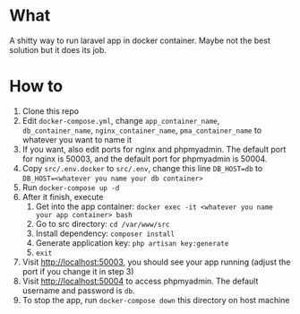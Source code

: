 # What
A shitty way to run laravel app in docker container. Maybe not the best solution but it does its job.  

# How to
1. Clone this repo
2. Edit `docker-compose.yml`, change `app_container_name`, `db_container_name`, `nginx_container_name`, `pma_container_name` to whatever you want to name it
3. If you want, also edit ports for nginx and phpmyadmin. The default port for nginx is 50003, and the default port for phpmyadmin is 50004.
4. Copy `src/.env.docker` to `src/.env`, change this line `DB_HOST=db` to `DB_HOST=<whatever you name your db container>`
5. Run `docker-compose up -d`
6. After it finish, execute
    1. Get into the app container: `docker exec -it <whatever you name your app container> bash`
    2. Go to src directory: `cd /var/www/src`
    3. Install dependency: `composer install`
    4. Generate application key: `php artisan key:generate`
    5. `exit`
7. Visit [http://localhost:50003](http://localhost:50003), you should see your app running (adjust the port if you change it in step 3)
8. Visit [http://localhost:50004](http://localhost:50004) to access  phpmyadmin. The default username and password is `db`.
9. To stop the app, run `docker-compose down` this directory on host machine
